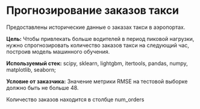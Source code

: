 # Прогнозирование заказов такси
Предоставлены исторические данные о заказах такси в аэропортах. 

**Цель:** Чтобы привлекать больше водителей в период пиковой нагрузки, нужно спрогнозировать количество заказов такси на следующий час, построив модель машинного обучения.

**Используемый стек:** scipy, sklearn, lightgbm, itertools, pandas, numpy, matplotlib, seaborn;

**Условие от заказчика:** Значение метрики RMSE на тестовой выборке должно быть не больше 48.

Количество заказов находится в столбце num_orders
